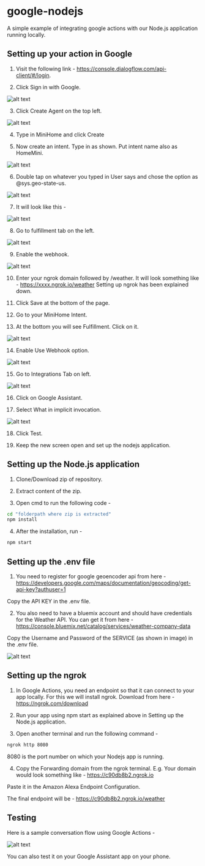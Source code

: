 # google-nodejs
A simple example of integrating google actions with our Node.js application running locally.

Setting up your action in Google
-------

1. Visit the following link - https://console.dialogflow.com/api-client/#/login.

2. Click Sign in with Google.

![alt text](https://github.com/prav10194/google-nodejs/blob/master/screenshots/sign-in.png "Watson")

3. Click Create Agent on the top left.

![alt text](https://github.com/prav10194/google-nodejs/blob/master/screenshots/create-agent.png "Watson")

4. Type in MiniHome and click Create

5. Now create an intent. Type in as shown. Put intent name also as HomeMini.

![alt text](https://github.com/prav10194/google-nodejs/blob/master/screenshots/intent.png "Watson")

6. Double tap on whatever you typed in User says and chose the option as @sys.geo-state-us. 

![alt text](https://github.com/prav10194/google-nodejs/blob/master/screenshots/double-click.png "Watson")

7. It will look like this -

![alt text](https://github.com/prav10194/google-nodejs/blob/master/screenshots/final-screen.png "Watson")

8. Go to fulfillment tab on the left.

![alt text](https://github.com/prav10194/google-nodejs/blob/master/screenshots/fulfillment.png "Watson")

9. Enable the webhook.

![alt text](https://github.com/prav10194/google-nodejs/blob/master/screenshots/webhook.png "Watson")

10. Enter your ngrok domain followed by /weather. It will look something like - https://xxxx.ngrok.io/weather
Setting up ngrok has been explained down.  

11. Click Save at the bottom of the page.

12. Go to your MiniHome Intent.

13. At the bottom you will see Fulfillment. Click on it.

![alt text](https://github.com/prav10194/google-nodejs/blob/master/screenshots/fulfillment-option.png "Watson")

14. Enable Use Webhook option.

![alt text](https://github.com/prav10194/google-nodejs/blob/master/screenshots/webhook-option.png "Watson")

15. Go to Integrations Tab on left.

![alt text](https://github.com/prav10194/google-nodejs/blob/master/screenshots/integration.png "Watson")

16. Click on Google Assistant.

17. Select What in implicit invocation.

![alt text](https://github.com/prav10194/google-nodejs/blob/master/screenshots/whats-the-weather-intent.png "Watson")

18. Click Test.

19. Keep the new screen open and set up the nodejs application.


Setting up the Node.js application
-------

1. Clone/Download zip of repository.

2. Extract content of the zip.

3. Open cmd to run the following code -
```cmd
cd "folderpath where zip is extracted"
npm install
```

4. After the installation, run -  
```cmd
npm start
```

Setting up the .env file
-------

1. You need to register for google geoencoder api from here - https://developers.google.com/maps/documentation/geocoding/get-api-key?authuser=1

Copy the API KEY in the .env file.

2. You also need to have a bluemix account and should have credentials for the Weather API. You can get it from here - https://console.bluemix.net/catalog/services/weather-company-data

Copy the Username and Password of the SERVICE (as shown in image) in the .env file.

![alt text](https://github.com/prav10194/alexa-integration-with-watson/blob/master/screenshots/weather.png "Weather Service in Bluemix")

Setting up the ngrok
-------

1. In Google Actions, you need an endpoint so that it can connect to your app locally. For this we will install ngrok. Download from here - https://ngrok.com/download

2. Run your app using npm start as explained above in Setting up the Node.js application.

3. Open another terminal and run the following command -

```cmd
ngrok http 8080
```
8080 is the port number on which your Nodejs app is running.

4. Copy the Forwarding domain from the ngrok terminal. E.g. Your domain would look something like - https://c90db8b2.ngrok.io

Paste it in the Amazon Alexa Endpoint Configuration.

The final endpoint will be - https://c90db8b2.ngrok.io/weather

Testing
-------

Here is a sample conversation flow using Google Actions -

![alt text](https://github.com/prav10194/google-nodejs/blob/master/screenshots/testing-gif.gif "Watson")

You can also test it on your Google Assistant app on your phone.
